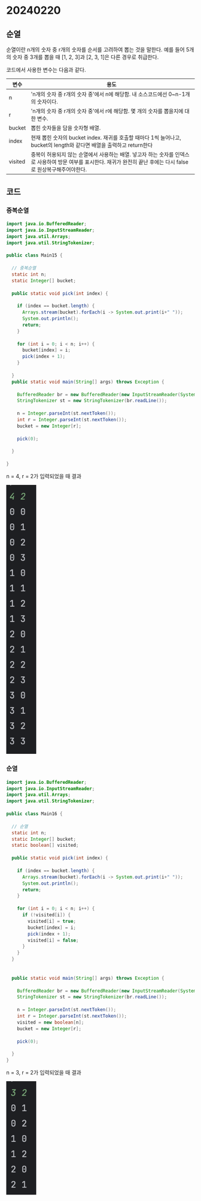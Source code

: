 # 20240220

## 순열 

순열이란 n개의 숫자 중 r개의 숫자를 순서를 고려하여 뽑는 것을 말한다. 
예를 들어 5개의 숫자 중 3개를 뽑을 때 [1, 2, 3]과 [2, 3, 1]은 다른 경우로 취급한다. <br>

코드에서 사용한 변수는 다음과 같다. 

| 변수      | 용도                                                                                               |
|---------|--------------------------------------------------------------------------------------------------|
| n       | 'n개의 숫자 중 r개의 숫자 중'에서 n에 해당함. 내 소스코드에선 0~n-1개의 숫자이다.                                             |
| r       | 'n개의 숫자 중 r개의 숫자 중'에서 r에 해당함. 몇 개의 숫자를 뽑을지에 대한 변수.                                               |
| bucket  | 뽑힌 숫자들을 담을 숫자형 배열.                                                                               |
| index   | 현재 뽑힌 숫자의 bucket index. 재귀를 호출할 때마다 1씩 늘어나고, bucket의 length와 같다면 배열을 출력하고 return한다               |
| visited | 중복이 허용되지 않는 순열에서 사용하는 배열. 넣고자 하는 숫자를 인덱스로 사용하여 방문 여부를 표시한다. 재귀가 완전히 끝난 후에는 다시 false로 원상복구해주어야한다. |

## 코드


### 중복순열
```java
import java.io.BufferedReader;
import java.io.InputStreamReader;
import java.util.Arrays;
import java.util.StringTokenizer;

public class Main15 {

  // 중복순열
  static int n;
  static Integer[] bucket;

  public static void pick(int index) {
    
    if (index == bucket.length) {
      Arrays.stream(bucket).forEach(i -> System.out.print(i+" "));
      System.out.println();
      return;
    }

    for (int i = 0; i < n; i++) {
      bucket[index] = i;
      pick(index + 1);
    }

  }
  public static void main(String[] args) throws Exception {

    BufferedReader br = new BufferedReader(new InputStreamReader(System.in));
    StringTokenizer st = new StringTokenizer(br.readLine());

    n = Integer.parseInt(st.nextToken());
    int r = Integer.parseInt(st.nextToken());
    bucket = new Integer[r];

    pick(0);

  }

}
```



n = 4, r = 2가 입력되었을 때 결과<br>

<img src="../img/permutation_1.png" width="80">

### 순열 

```java
import java.io.BufferedReader;
import java.io.InputStreamReader;
import java.util.Arrays;
import java.util.StringTokenizer;

public class Main16 {

  // 순열
  static int n;
  static Integer[] bucket;
  static boolean[] visited;

  public static void pick(int index) {

    if (index == bucket.length) {
      Arrays.stream(bucket).forEach(i -> System.out.print(i+" "));
      System.out.println();
      return;
    }

    for (int i = 0; i < n; i++) {
      if (!visited[i]) {
        visited[i] = true;
        bucket[index] = i;
        pick(index + 1);
        visited[i] = false;
      }
    }
  }


  public static void main(String[] args) throws Exception {

    BufferedReader br = new BufferedReader(new InputStreamReader(System.in));
    StringTokenizer st = new StringTokenizer(br.readLine());

    n = Integer.parseInt(st.nextToken());
    int r = Integer.parseInt(st.nextToken());
    visited = new boolean[n];
    bucket = new Integer[r];

    pick(0);

  }
}
```

n = 3, r = 2가 입력되었을 때 결과<br>

<img src="../img/permutation_2.png" width="80">


